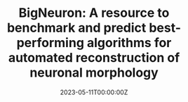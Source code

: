 ---
title: "BigNeuron: A resource to benchmark and predict best-performing algorithms for automated reconstruction of neuronal morphology"
authors:
- Linus Manubens-Gil
- Zhi Zhou
- Hanbo Chen
- Arvind Ramanathan
- Xiaoxiao Liu
- Yufeng Liu
- Alessandro Bria
- Todd Gillette
- Zongcai Ruan
- Jian Yang
- Miroslav Radojević
- Ting Zhao
- licheng
- Lei Qu
- Siqi Liu
- Kristofer E Bouchard
- Lin Gu
- Weidong Cai
- Shuiwang Ji
- Badrinath Roysam
- Ching-Wei Wang
- Hongchuan Yu
- Amos Sironi
- Daniel Maxim Iascone
- Jie Zhou
- Erhan Bas
- Eduardo Conde-Sousa
- Paulo Aguiar
- Xiang Li
- Yujie Li
- Sumit Nanda
- Yuan Wang
- Leila Muresan
- Pascal Fua
- Bing Ye
- Hai-yan He
- Jochen F Staiger
- Manuel Peter
- Daniel N Cox
- Michel Simonneau
- Marcel Oberlaender
- Gregory Jefferis
- Kei Ito
- Paloma Gonzalez-Bellido
- Jinhyun Kim
- Edwin Rubel
- Hollis T Cline
- Hongkui Zeng
- Aljoscha Nern
- Ann-Shyn Chiang
- Jianhua Yao
- Jane Roskams
- Rick Livesey
- Janine Stevens
- Tianming Liu
- Chinh Dang
- Yike Guo
- Ning Zhong
- Georgia Tourassi
- Sean Hill
- Michael Hawrylycz
- Christof Koch
- Erik Meijering
- Giorgio A Ascoli
- Hanchuan Peng


date: "2023-05-11T00:00:00Z"
doi: "https://doi.org/10.1101/2022.05.10.491406"

# Schedule page publish date (NOT publication's date).
publishDate: "2023-05-11T00:00:00Z"

# Publication type.
# Legend: 0 = Uncategorized; 1 = Conference paper; 2 = Journal article;
# 3 = Preprint / Working Paper; 4 = Report; 5 = Book; 6 = Book section;
# 7 = Thesis; 8 = Patent
publication_types: ["2"]

# Publication name and optional abbreviated publication name.
publication: Nature Methods
publication_short: "*Nature Methods, 1-12*"

abstract: ""

# Summary. An optional shortened abstract.
# summary: "A hierarchical recurrent network structure is developed to simultaneously encodes local contexts of individual frames and global contexts of the sequence."

tags:
- 
featured: true

links:
# - name: Custom Link
# url: https://example.org
url_pdf: https://link.springer.com/book/10.1007/978-3-031-16876-5
# url_code: https://github.com/VisualTrackingVLL
# url_dataset: '#'
# url_poster: '#'
# url_project: https://proceedings.neurips.cc/paper/2021/hash/642e92efb79421734881b53e1e1b18b6-Abstract.html
# url_slides: ''
# url_source: '#'
# url_video: https://www.bmvc2021-virtualconference.com/conference/papers/paper_1542.html


# Featured image
# To use, add an image named `featured.jpg/png` to your page's folder. 
image:
  caption: ''
  focal_point: ""
  preview_only: false

# Associated Projects (optional).
#   Associate this publication with one or more of your projects.
#   Simply enter your project's folder or file name without extension.
#   E.g. `internal-project` references `content/project/internal-project/index.md`.
#   Otherwise, set `projects: []`.
projects: []

# Slides (optional).
#   Associate this publication with Markdown slides.
#   Simply enter your slide deck's filename without extension.
#   E.g. `slides: "example"` references `content/slides/example/index.md`.
#   Otherwise, set `slides: ""`.
slides: ""
---